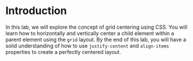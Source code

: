 # Introduction

In this lab, we will explore the concept of grid centering using CSS. You will learn how to horizontally and vertically center a child element within a parent element using the `grid` layout. By the end of this lab, you will have a solid understanding of how to use `justify-content` and `align-items` properties to create a perfectly centered layout.
